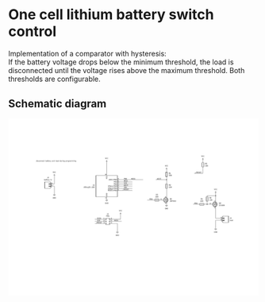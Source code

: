 # One cell lithium battery switch control 
Implementation of a comparator with hysteresis:\
If the battery voltage drops below the minimum threshold, the load is disconnected until the voltage rises above the maximum threshold. Both thresholds are configurable.

## Schematic diagram
![schematic diagram](tinybms.png)

